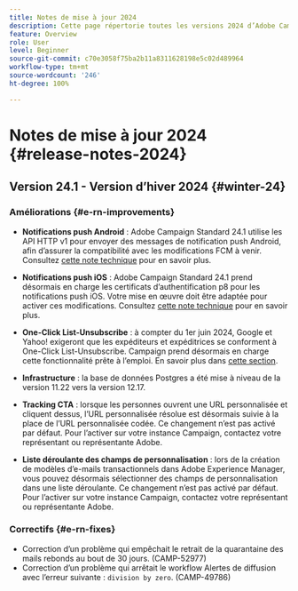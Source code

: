 ```yaml
---
title: Notes de mise à jour 2024
description: Cette page répertorie toutes les versions 2024 d’Adobe Campaign Standard.
feature: Overview
role: User
level: Beginner
source-git-commit: c70e3058f75ba2b11a8311628198e5c02d489964
workflow-type: tm+mt
source-wordcount: '246'
ht-degree: 100%

---
```


# Notes de mise à jour 2024 {#release-notes-2024}

## Version 24.1 - Version d’hiver 2024 {#winter-24}

### Améliorations {#e-rn-improvements}

* **Notifications push Android** : Adobe Campaign Standard 24.1 utilise les API HTTP v1 pour envoyer des messages de notification push Android, afin d’assurer la compatibilité avec les modifications FCM à venir. Consultez [cette note technique](../../administration/using/push-technote.md) pour en savoir plus.

* **Notifications push iOS** : Adobe Campaign Standard 24.1 prend désormais en charge les certificats d’authentification p8 pour les notifications push iOS. Votre mise en œuvre doit être adaptée pour activer ces modifications. Consultez [cette note technique](../../administration/using/push-technote.md) pour en savoir plus.

* **One-Click List-Unsubscribe** : à compter du 1er juin 2024, Google et Yahoo! exigeront que les expéditeurs et expéditrices se conforment à One-Click List-Unsubscribe. Campaign prend désormais en charge cette fonctionnalité prête à l’emploi. En savoir plus dans [cette section](../../administration/using/configuring-email-channel.md#list-of-email-smtp-parameters).

* **Infrastructure** : la base de données Postgres a été mise à niveau de la version 11.22 vers la version 12.17.

* **Tracking CTA** : lorsque les personnes ouvrent une URL personnalisée et cliquent dessus, l’URL personnalisée résolue est désormais suivie à la place de l’URL personnalisée codée. Ce changement n’est pas activé par défaut. Pour l’activer sur votre instance Campaign, contactez votre représentant ou représentante Adobe.

* **Liste déroulante des champs de personnalisation** : lors de la création de modèles d’e-mails transactionnels dans Adobe Experience Manager, vous pouvez désormais sélectionner des champs de personnalisation dans une liste déroulante. Ce changement n’est pas activé par défaut. Pour l’activer sur votre instance Campaign, contactez votre représentant ou représentante Adobe.

### Correctifs {#e-rn-fixes}

* Correction d’un problème qui empêchait le retrait de la quarantaine des mails rebonds au bout de 30 jours. (CAMP-52977)
* Correction d’un problème qui arrêtait le workflow Alertes de diffusion avec l’erreur suivante : `division by zero`. (CAMP-49786)

